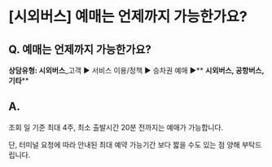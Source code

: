 # [시외버스] 예매는 언제까지 가능한가요?

**Q. 예매는 언제까지 가능한가요?**
----------------------

**상담유형: 시외버스**\_고객 ▶ 서비스 이용/정책 ▶ 승차권 예매 ▶** **시외버스, 공항버스, 기타****

**A.**
------

조회 일 기준 최대 4주, 최소 출발시간 20분 전까지는 예매가 가능합니다.   
  
단, 터미널 요청에 따라 안내된 최대 예약 가능기간 보다 짧을 수도 있는 점 양해 부탁드립니다.